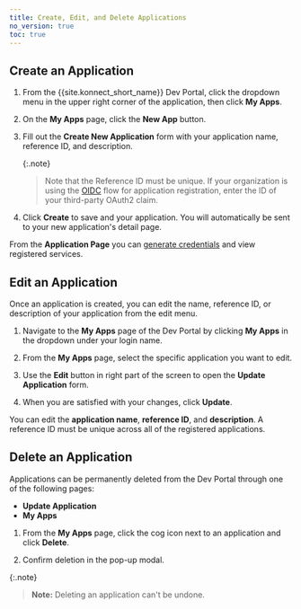```yaml
---
title: Create, Edit, and Delete Applications
no_version: true
toc: true
---
```




## Create an Application

1. From the {{site.konnect_short_name}} Dev Portal, click  the dropdown menu in the upper right corner of the application, then click **My Apps**.

2. On the **My Apps** page, click the **New App** button.

3. Fill out the **Create New Application** form with your application name, reference ID, and description.

   {:.note}
   > Note that the Reference ID must be unique. If your organization is using the
   [OIDC](/konnect/dev-portal/applications/enable-app-reg#oidc-flow)
   flow for application registration, enter the ID of your third-party OAuth2 claim.

4. Click **Create** to save and your application. You will automatically be sent to your new application's detail page. 

From the **Application Page** you can [generate credentials](/konnect/dev-portal/applications/dev-gen-creds/) and view registered services. 

## Edit an Application

Once an application is created, you can edit the name, reference ID, or description of your application from the edit menu. 

1. Navigate to the **My Apps** page of the Dev Portal by clicking **My Apps** in the dropdown under your login name.

2. From the **My Apps** page, select the specific application you want to edit. 

3. Use the **Edit** button in right part of the screen to open the **Update Application** form. 

4. When you are satisfied with your changes, click **Update**. 

You can edit the **application name**, **reference ID**, and **description**. A reference ID must be unique across all of the registered applications. 

## Delete an Application

Applications can be permanently deleted from the Dev Portal through one of the following pages:
 * **Update Application** 
 * **My Apps**

1. From the **My Apps** page, click the cog icon next to an application and click **Delete**.

2. Confirm deletion in the pop-up modal.

{:.note}
> **Note:** Deleting an application can't be undone. 